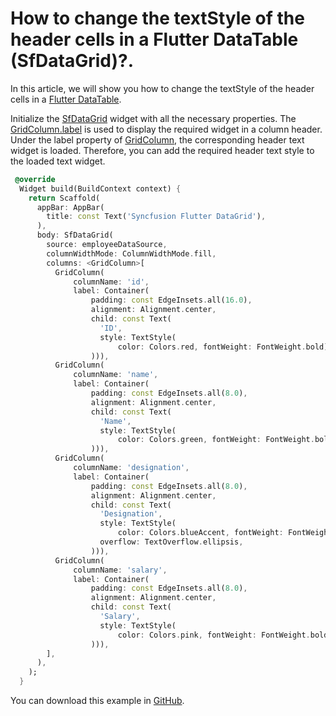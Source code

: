 # How to change the textStyle of the header cells in a Flutter DataTable (SfDataGrid)?.

In this article, we will show you how to change the textStyle of the header cells in a [Flutter DataTable](https://www.syncfusion.com/flutter-widgets/flutter-datagrid).

Initialize the [SfDataGrid](https://pub.dev/documentation/syncfusion_flutter_datagrid/latest/datagrid/SfDataGrid-class.html) widget with all the necessary properties. The [GridColumn.label](https://pub.dev/documentation/syncfusion_flutter_datagrid/latest/datagrid/GridColumn/label.html) is used to display the required widget in a column header. Under the label property of [GridColumn](https://pub.dev/documentation/syncfusion_flutter_datagrid/latest/datagrid/GridColumn-class.html), the corresponding header text widget is loaded. Therefore, you can add the required header text style to the loaded text widget.

```dart
 @override
  Widget build(BuildContext context) {
    return Scaffold(
      appBar: AppBar(
        title: const Text('Syncfusion Flutter DataGrid'),
      ),
      body: SfDataGrid(
        source: employeeDataSource,
        columnWidthMode: ColumnWidthMode.fill,
        columns: <GridColumn>[
          GridColumn(
              columnName: 'id',
              label: Container(
                  padding: const EdgeInsets.all(16.0),
                  alignment: Alignment.center,
                  child: const Text(
                    'ID',
                    style: TextStyle(
                        color: Colors.red, fontWeight: FontWeight.bold),
                  ))),
          GridColumn(
              columnName: 'name',
              label: Container(
                  padding: const EdgeInsets.all(8.0),
                  alignment: Alignment.center,
                  child: const Text(
                    'Name',
                    style: TextStyle(
                        color: Colors.green, fontWeight: FontWeight.bold),
                  ))),
          GridColumn(
              columnName: 'designation',
              label: Container(
                  padding: const EdgeInsets.all(8.0),
                  alignment: Alignment.center,
                  child: const Text(
                    'Designation',
                    style: TextStyle(
                        color: Colors.blueAccent, fontWeight: FontWeight.bold),
                    overflow: TextOverflow.ellipsis,
                  ))),
          GridColumn(
              columnName: 'salary',
              label: Container(
                  padding: const EdgeInsets.all(8.0),
                  alignment: Alignment.center,
                  child: const Text(
                    'Salary',
                    style: TextStyle(
                        color: Colors.pink, fontWeight: FontWeight.bold),
                  ))),
        ],
      ),
    );
  }
```

You can download this example in [GitHub](https://github.com/SyncfusionExamples/How-to-change-the-textStyle-of-the-header-cells-in-a-Flutter-DataTable-SfDataGrid).